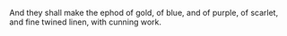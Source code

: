 And they shall make the ephod of gold, of blue, and of purple, of scarlet, and fine twined linen, with cunning work.
